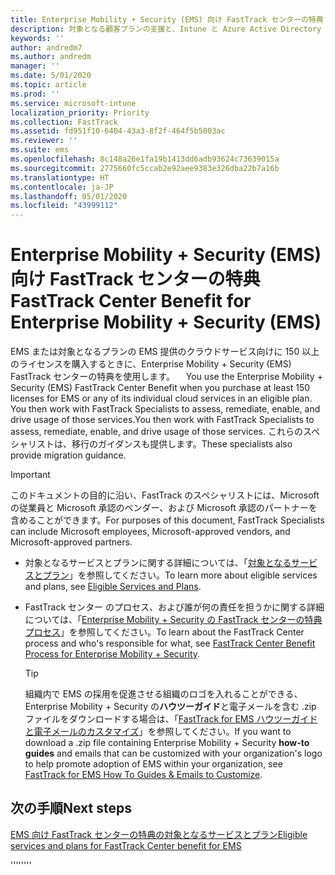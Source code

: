 ```yaml
---
title: Enterprise Mobility + Security (EMS) 向け FastTrack センターの特典
description: 対象となる顧客プランの支援と、Intune と Azure Active Directory Premium の展開を行うプログラム
keywords: ''
author: andredm7
ms.author: andredm
manager: ''
ms.date: 5/01/2020
ms.topic: article
ms.prod: ''
ms.service: microsoft-intune
localization_priority: Priority
ms.collection: FastTrack
ms.assetid: fd951f10-6404-43a3-8f2f-464f5b5003ac
ms.reviewer: ''
ms.suite: ems
ms.openlocfilehash: 8c148a26e1fa19b1413dd6adb93624c73639015a
ms.sourcegitcommit: 2775660fc5ccab2e92aee9383e326dba22b7a16b
ms.translationtype: HT
ms.contentlocale: ja-JP
ms.lasthandoff: 05/01/2020
ms.locfileid: "43999112"
---
```

# <a name="fasttrack-center-benefit-for-enterprise-mobility--security-ems"></a><span data-ttu-id="5e06d-103">Enterprise Mobility + Security (EMS) 向け FastTrack センターの特典</span><span class="sxs-lookup"><span data-stu-id="5e06d-103">FastTrack Center Benefit for Enterprise Mobility + Security (EMS)</span></span>

<span data-ttu-id="5e06d-104">EMS または対象となるプランの EMS 提供のクラウドサービス向けに 150 以上のライセンスを購入するときに、Enterprise Mobility + Security (EMS) FastTrack センターの特典を使用します。 　</span><span class="sxs-lookup"><span data-stu-id="5e06d-104">You use the Enterprise Mobility + Security (EMS) FastTrack Center Benefit when you purchase at least 150 licenses for EMS or any of its individual cloud services in an eligible plan.</span></span> <span data-ttu-id="5e06d-105">You then work with FastTrack Specialists to assess, remediate, enable, and drive usage of those services.</span><span class="sxs-lookup"><span data-stu-id="5e06d-105">You then work with FastTrack Specialists to assess, remediate, enable, and drive usage of those services.</span></span> <span data-ttu-id="5e06d-106">これらのスペシャリストは、移行のガイダンスも提供します。</span><span class="sxs-lookup"><span data-stu-id="5e06d-106">These specialists also provide migration guidance.</span></span> 

> [!IMPORTANT]
> <span data-ttu-id="5e06d-107">このドキュメントの目的に沿い、FastTrack のスペシャリストには、Microsoft の従業員と Microsoft 承認のベンダー、および Microsoft 承認のパートナーを含めることができます。</span><span class="sxs-lookup"><span data-stu-id="5e06d-107">For purposes of this document, FastTrack Specialists can include Microsoft employees, Microsoft-approved vendors, and Microsoft-approved partners.</span></span>

- <span data-ttu-id="5e06d-108">対象となるサービスとプランに関する詳細については、「[対象となるサービスとプラン](M365-eligible-services-and-plans.md)」を参照してください。</span><span class="sxs-lookup"><span data-stu-id="5e06d-108">To learn more about eligible services and plans, see [Eligible Services and Plans](M365-eligible-services-and-plans.md).</span></span>

- <span data-ttu-id="5e06d-109">FastTrack センター のプロセス、および誰が何の責任を担うかに関する詳細については、「[Enterprise Mobility + Security の FastTrack センターの特典プロセス](EMS-fasttrack-process.md)」を参照してください。</span><span class="sxs-lookup"><span data-stu-id="5e06d-109">To learn about the FastTrack Center process and who's responsible for what, see [FastTrack Center Benefit Process for Enterprise Mobility + Security](EMS-fasttrack-process.md).</span></span>

    > [!TIP]
    > <span data-ttu-id="5e06d-110">組織内で EMS の採用を促進させる組織のロゴを入れることができる、Enterprise Mobility + Security の**ハウツーガイド**と電子メールを含む .zip ファイルをダウンロードする場合は、「[FastTrack for EMS ハウツーガイドと電子メールのカスタマイズ](https://gallery.technet.microsoft.com/FastTrack-for-EMS-How-To-f170da4c)」を参照してください。</span><span class="sxs-lookup"><span data-stu-id="5e06d-110">If you want to download a .zip file containing Enterprise Mobility + Security **how-to guides** and emails that can be customized with your organization's logo to help promote adoption of EMS within your organization, see [FastTrack for EMS How To Guides & Emails to Customize](https://gallery.technet.microsoft.com/FastTrack-for-EMS-How-To-f170da4c).</span></span>

## <a name="next-steps"></a><span data-ttu-id="5e06d-111">次の手順</span><span class="sxs-lookup"><span data-stu-id="5e06d-111">Next steps</span></span>

[<span data-ttu-id="5e06d-112">EMS 向け FastTrack センターの特典の対象となるサービスとプラン</span><span class="sxs-lookup"><span data-stu-id="5e06d-112">Eligible services and plans for FastTrack Center benefit for EMS</span></span>](M365-eligible-services-and-plans.md)

<span data-ttu-id="5e06d-113">''''</span><span class="sxs-lookup"><span data-stu-id="5e06d-113">''''</span></span>